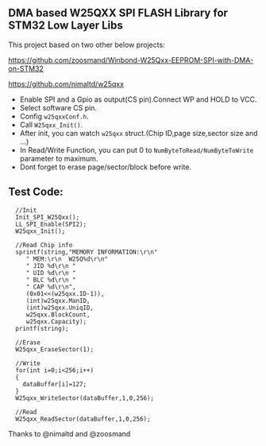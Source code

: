 ## DMA based W25QXX SPI FLASH Library for STM32 Low Layer Libs

This project based on two other below projects:

https://github.com/zoosmand/Winbond-W25Qxx-EEPROM-SPI-with-DMA-on-STM32

https://github.com/nimaltd/w25qxx

* Enable SPI and a Gpio as output(CS pin).Connect WP and HOLD to VCC.
* Select software CS pin.
* Config `w25qxxConf.h`.
* Call `W25qxx_Init()`. 
* After init, you can watch `w25qxx` struct.(Chip ID,page size,sector size and ...)
* In Read/Write Function, you can put 0 to `NumByteToRead/NumByteToWrite` parameter to maximum.
* Dont forget to erase page/sector/block before write.

## Test Code:
```
  //Init
  Init_SPI_W25Qxx();
  LL_SPI_Enable(SPI2);
  W25qxx_Init();
  
  //Read Chip info
  sprintf(string,"MEMORY INFORMATION:\r\n"
	 " MEM:\r\n  W25Q%d\r\n"
	 " JID %d\r\n "
	 " UID %d\r\n "
 	 " BLC %d\r\n "
	 " CAP %d\r\n",
 	 (0x01<<(w25qxx.ID-1)),
	 (int)w25qxx.ManID,
	 (int)w25qxx.UniqID,
	 w25qxx.BlockCount,
	 w25qxx.Capacity);
  printf(string);
  
  //Erase
  W25qxx_EraseSector(1);
  
  //Write 
  for(int i=0;i<256;i++)
  {
    dataBuffer[i]=127;
  }	
  W25qxx_WriteSector(dataBuffer,1,0,256);
  
  //Read
  W25qxx_ReadSector(dataBuffer,1,0,256);
```




Thanks to @nimaltd and @zoosmand
